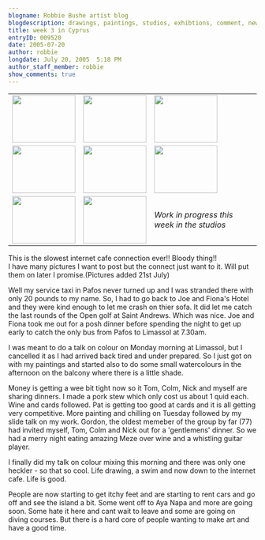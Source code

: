```yaml
---
blogname: Robbie Bushe artist blog
blogdescription: drawings, paintings, studios, exhibtions, comment, news as they happen to Robbie Bushe
title: week 3 in Cyprus
entryID: 009520
date: 2005-07-20
author: robbie
longdate: July 20, 2005  5:18 PM
author_staff_member: robbie
show_comments: true
---
```


<table><tr><td><a href="http://mtengine.pumpernickle.net/mt_pages/robbiebushe/previously/bathers1.html" onclick="window.open('http://mtengine.pumpernickle.net/mt_pages/robbiebushe/previously/bathers1.html','popup','width=640,height=480,scrollbars=no,resizable=no,toolbar=no,directories=no,location=no,menubar=no,status=no,left=0,top=0'); return false"><img src="http://mtengine.pumpernickle.net/mt_pages/robbiebushe/previously/bathers1-thumb.JPG" width="128" height="96" /></a></td><td><a href="http://mtengine.pumpernickle.net/mt_pages/robbiebushe/previously/bathers2.html" onclick="window.open('http://mtengine.pumpernickle.net/mt_pages/robbiebushe/previously/bathers2.html','popup','width=640,height=480,scrollbars=no,resizable=no,toolbar=no,directories=no,location=no,menubar=no,status=no,left=0,top=0'); return false"><img src="http://mtengine.pumpernickle.net/mt_pages/robbiebushe/previously/bathers2-thumb.JPG" width="128" height="96" /></a></td><td><a href="http://mtengine.pumpernickle.net/mt_pages/robbiebushe/previously/couple.html" onclick="window.open('http://mtengine.pumpernickle.net/mt_pages/robbiebushe/previously/couple.html','popup','width=640,height=480,scrollbars=no,resizable=no,toolbar=no,directories=no,location=no,menubar=no,status=no,left=0,top=0'); return false"><img src="http://mtengine.pumpernickle.net/mt_pages/robbiebushe/previously/couple-thumb.JPG" width="128" height="96" /></a></td></tr><tr><td><a href="http://mtengine.pumpernickle.net/mt_pages/robbiebushe/previously/mess.html" onclick="window.open('http://mtengine.pumpernickle.net/mt_pages/robbiebushe/previously/mess.html','popup','width=640,height=480,scrollbars=no,resizable=no,toolbar=no,directories=no,location=no,menubar=no,status=no,left=0,top=0'); return false"><img src="http://mtengine.pumpernickle.net/mt_pages/robbiebushe/previously/mess-thumb.JPG" width="128" height="96" /></a></td><td><a href="http://mtengine.pumpernickle.net/mt_pages/robbiebushe/previously/nicoschurch.html" onclick="window.open('http://mtengine.pumpernickle.net/mt_pages/robbiebushe/previously/nicoschurch.html','popup','width=640,height=480,scrollbars=no,resizable=no,toolbar=no,directories=no,location=no,menubar=no,status=no,left=0,top=0'); return false"><img src="http://mtengine.pumpernickle.net/mt_pages/robbiebushe/previously/nicoschurch-thumb.JPG" width="128" height="96" /></a></td><td><a href="http://mtengine.pumpernickle.net/mt_pages/robbiebushe/previously/studies1.html" onclick="window.open('http://mtengine.pumpernickle.net/mt_pages/robbiebushe/previously/studies1.html','popup','width=640,height=480,scrollbars=no,resizable=no,toolbar=no,directories=no,location=no,menubar=no,status=no,left=0,top=0'); return false"><img src="http://mtengine.pumpernickle.net/mt_pages/robbiebushe/previously/studies1-thumb.JPG" width="128" height="96" /></a></td></tr><tr><td><a href="http://mtengine.pumpernickle.net/mt_pages/robbiebushe/previously/tall%20trees.html" onclick="window.open('http://mtengine.pumpernickle.net/mt_pages/robbiebushe/previously/tall%20trees.html','popup','width=640,height=480,scrollbars=no,resizable=no,toolbar=no,directories=no,location=no,menubar=no,status=no,left=0,top=0'); return false"><img src="http://mtengine.pumpernickle.net/mt_pages/robbiebushe/previously/tall%20trees-thumb.JPG" width="128" height="96" /></a></td><td><a href="http://mtengine.pumpernickle.net/mt_pages/robbiebushe/previously/trodos.html" onclick="window.open('http://mtengine.pumpernickle.net/mt_pages/robbiebushe/previously/trodos.html','popup','width=640,height=480,scrollbars=no,resizable=no,toolbar=no,directories=no,location=no,menubar=no,status=no,left=0,top=0'); return false"><img src="http://mtengine.pumpernickle.net/mt_pages/robbiebushe/previously/trodos-thumb.JPG" width="128" height="96" /></a></td><td><em>Work in progress this week in the studios</em></td></tr></table>

<p>This is the slowest internet cafe connection ever!! Bloody thing!!<br />
I have many pictures I want to post but the connect just want to it. Will put them on later I promise.(Pictures added 21st July)</p>

<p>Well my service taxi in Pafos never turned up and I was stranded there with only 20 pounds to my name. So, I had to go back to Joe and Fiona's Hotel and they were kind enough to let me crash on thier sofa. It did let me catch the last rounds of the Open golf at Saint Andrews. Which was nice. Joe and Fiona took me out for a posh dinner before spending the night to get up early to catch the only bus from Pafos to Limassol at 7.30am.</p>

<p>I was meant to do a talk on colour on Monday morning at Limassol, but I cancelled it as I had arrived back tired and under prepared. So I just got on with my paintings and started also to do some small watercolours in the afternoon on the balcony where there is a little shade.</p>

<p>Money is getting a wee bit tight now so it Tom, Colm, Nick and myself are sharing dinners. I made a pork stew which only cost us about 1 quid each. Wine and cards followed. Pat is getting too good at cards and it is all getting very competitive. More painting and chilling on Tuesday followed by my slide talk on my work. Gordon, the oldest memeber of the group by far (77) had invited myself, Tom, Colm and Nick out for a 'gentlemens' dinner. So we had a merry night eating amazing Meze over wine and a whistling guitar player.</p>

<p>I finally did my talk on colour mixing this morning and there was only one heckler - so that so cool. Life drawing, a swim and now down to the internet cafe. Life is good.</p>

<p>People are now starting to get itchy feet and are starting to rent cars and go off and see the island a bit. Some went off to Aya Napa and more are going soon. Some hate it here and cant wait to leave and some are going on diving courses. But there is a hard core of people wanting to make art and have a good time.</p>

